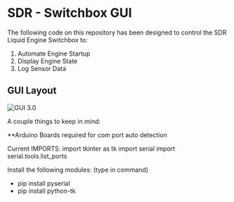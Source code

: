 # SDR - Switchbox GUI
The following code on this repository has been designed to control the SDR Liquid Engine Switchbox to:
1) Automate Engine Startup
2) Display Engine State
3) Log Sensor Data

## GUI Layout
![GUI 3.0](https://github.com/nchennoju/SDR-Switch-Box/blob/master/SDR_GUI/img/v8.jpg)


A couple things to keep in mind:

**Arduino Boards required for com port auto detection

Current IMPORTS:
import tkinter as tk
import serial
import serial.tools.list_ports


Install the following modules: (type in command)
* pip install pyserial
* pip install python-tk
